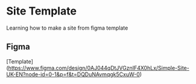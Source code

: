 # Site Template

Learning how to make a site from figma template

## Figma
[Template]
(https://www.figma.com/design/0AJ044qDtJVGznIF4X0hLx/Simple-Site-UK-EN?node-id=0-1&p=f&t=DQDuNAvmqgk5CxuW-0)